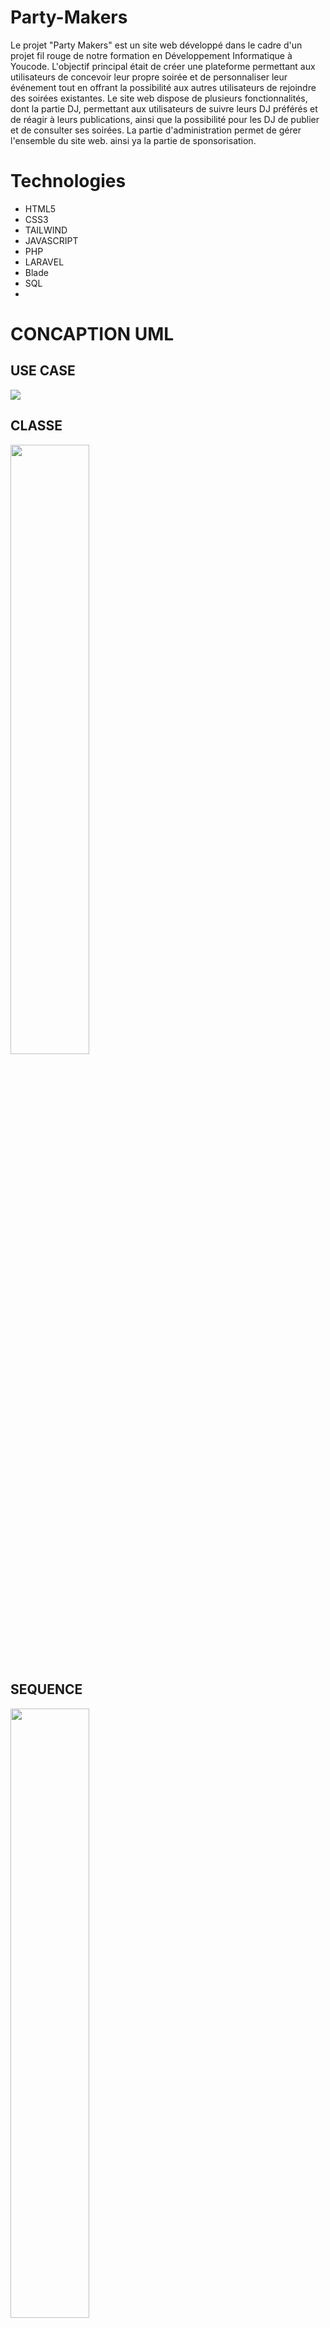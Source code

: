 # Party-Makers
   Le projet "Party Makers" est un site web développé dans le cadre d'un projet fil rouge de notre formation en Développement Informatique à Youcode.    L'objectif principal était de créer une plateforme permettant aux utilisateurs de concevoir leur propre soirée et de personnaliser leur événement tout en offrant la possibilité aux autres utilisateurs de rejoindre des soirées existantes.
  Le site web dispose de plusieurs fonctionnalités, dont la partie DJ, permettant aux utilisateurs de suivre leurs DJ préférés et de réagir à leurs publications, ainsi que la possibilité pour les DJ de publier et de consulter ses soirées. 
  La partie d'administration permet de gérer l'ensemble du site web.
ainsi ya la partie de sponsorisation.

# Technologies
* HTML5
* CSS3
* TAILWIND
* JAVASCRIPT
* PHP
* LARAVEL
* Blade
* SQL
* 
# CONCAPTION UML
## USE CASE
![](https://github.com/fadwa2022/IMAGEMP/blob/main/images/use%20case.png)

##  CLASSE
<p aligne="center">
<img  aligne="center" width="50%" src="https://github.com/fadwa2022/IMAGEMP/blob/main/images/diagramme%20classe.png">
 
## SEQUENCE
<p aligne="center">
<img  aligne="center" width="50%" src="https://github.com/fadwa2022/IMAGEMP/blob/main/images/AS.png">
<img  aligne="center" width="50%" src="https://github.com/fadwa2022/IMAGEMP/blob/main/images/cs.png">
  <img  aligne="center" width="50%" src="https://github.com/fadwa2022/IMAGEMP/blob/main/images/ds.png">
  <img  aligne="center" width="50%" src="https://github.com/fadwa2022/IMAGEMP/blob/main/images/ss.png">
</p>

# MAQUETTE
[MAQUETTE](https://www.figma.com/file/Qn7YG2ZYPyLCZGjjInaMux/Untitled?node-id=0%3A1&t=22izu5xqoiFHGJr7-1)
<p aligne="center">
<img  aligne="center" src="https://github.com/fadwa2022/IMAGEMP/blob/main/images/Capture%20d%E2%80%99%C3%A9cran%202023-02-20%20144441.png">
</p>

# Répartition des technologies

<div style="display:flex; flex-direction:row;">
     <img  aligne="center" width="50%" src="https://github.com/fadwa2022/IMAGEMP/blob/main/Capture%20d%E2%80%99%C3%A9cran%202023-04-12%20152000.png">
    <img  aligne="center" width="50%" src="https://github.com/fadwa2022/IMAGEMP/blob/main/Capture%20d%E2%80%99%C3%A9cran%202023-04-12%20152347.png">
</div>
# Des Extraits Du Site
<div style="display:flex; flex-direction:row;">
    <img  aligne="center" width="50%" src="https://github.com/fadwa2022/IMAGEMP/blob/main/images/pagehome.png">
    <img  aligne="center" width="50%" src="https://github.com/fadwa2022/IMAGEMP/blob/main/images/homedjs.png">
    <img  aligne="center" width="50%" src="https://github.com/fadwa2022/IMAGEMP/blob/main/images/Capture%20d%E2%80%99%C3%A9cran%202023-04-13%20113121.png">
    <img  aligne="center" width="50%" src="https://github.com/fadwa2022/IMAGEMP/blob/main/images/Capture%20d%E2%80%99%C3%A9cran%202023-04-13%20112942.png">
    <img  aligne="center" width="50%" src="https://github.com/fadwa2022/IMAGEMP/blob/main/images/Capture%20d%E2%80%99%C3%A9cran%202023-04-13%20113023.png">
    <img  aligne="center" width="50%" src="https://github.com/fadwa2022/IMAGEMP/blob/main/images/Capture%20d%E2%80%99%C3%A9cran%202023-04-13%20113418.png">
    <img  aligne="center" width="50%" src="https://github.com/fadwa2022/IMAGEMP/blob/main/images/Capture%20d%E2%80%99%C3%A9cran%202023-04-13%20113334.png">
    <img  aligne="center" width="50%" src="https://github.com/fadwa2022/IMAGEMP/blob/main/images/Capture%20d%E2%80%99%C3%A9cran%202023-04-13%20114034.png">



</div>
